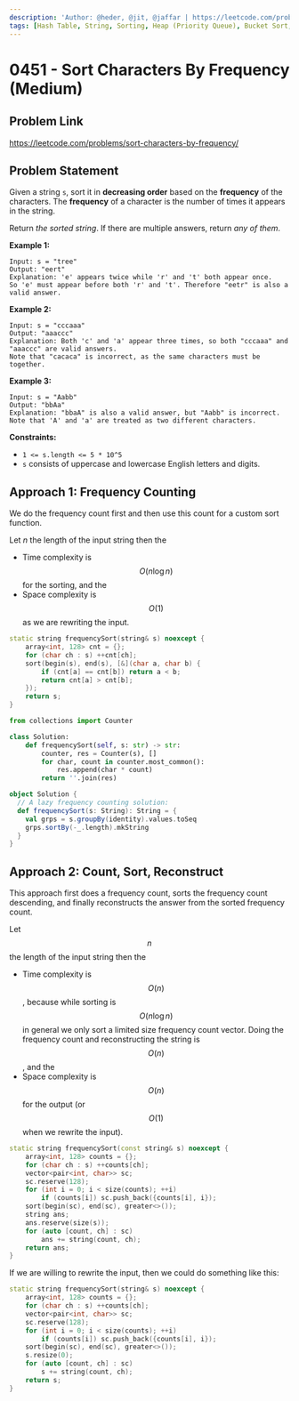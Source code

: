 ```yaml
---
description: 'Author: @heder, @jit, @jaffar | https://leetcode.com/problems/sort-characters-by-frequency/'
tags: [Hash Table, String, Sorting, Heap (Priority Queue), Bucket Sort, Counting]
---
```


# 0451 - Sort Characters By Frequency (Medium) 

## Problem Link

https://leetcode.com/problems/sort-characters-by-frequency/

## Problem Statement

Given a string `s`, sort it in **decreasing order** based on the **frequency** of the characters. The **frequency** of a character is the number of times it appears in the string.

Return *the sorted string*. If there are multiple answers, return *any of them*.

**Example 1:**

```
Input: s = "tree"
Output: "eert"
Explanation: 'e' appears twice while 'r' and 't' both appear once.
So 'e' must appear before both 'r' and 't'. Therefore "eetr" is also a valid answer.
```

**Example 2:**

```
Input: s = "cccaaa"
Output: "aaaccc"
Explanation: Both 'c' and 'a' appear three times, so both "cccaaa" and "aaaccc" are valid answers.
Note that "cacaca" is incorrect, as the same characters must be together.
```

**Example 3:**

```
Input: s = "Aabb"
Output: "bbAa"
Explanation: "bbaA" is also a valid answer, but "Aabb" is incorrect.
Note that 'A' and 'a' are treated as two different characters.
```

**Constraints:**

- `1 <= s.length <= 5 * 10^5`
- `s` consists of uppercase and lowercase English letters and digits.

## Approach 1: Frequency Counting

We do the frequency count first and then use this count for a custom sort function.

Let $n$ the length of the input string then the

- Time complexity is $$O(n \log n)$$ for the sorting, and the
- Space complexity is $$O(1)$$ as we are rewriting the input.

<Tabs>
<TabItem value="cpp" label="C++">
<SolutionAuthor name="@heder"/>

```cpp
static string frequencySort(string& s) noexcept {
    array<int, 128> cnt = {};
    for (char ch : s) ++cnt[ch];
    sort(begin(s), end(s), [&](char a, char b) {
        if (cnt[a] == cnt[b]) return a < b;
        return cnt[a] > cnt[b];
    });
    return s;
}
```

</TabItem>

<TabItem value="py" label="Python">
<SolutionAuthor name="@jaffar"/>

```py
from collections import Counter

class Solution:
    def frequencySort(self, s: str) -> str:
        counter, res = Counter(s), []
        for char, count in counter.most_common():
            res.append(char * count)
        return ''.join(res)
```

</TabItem>

<TabItem value="scala" label="scala">
<SolutionAuthor name="@jit"/>

```scala
object Solution {
  // A lazy frequency counting solution:
  def frequencySort(s: String): String = {
    val grps = s.groupBy(identity).values.toSeq
    grps.sortBy(-_.length).mkString
  }
}
```

</TabItem>

## Approach 2: Count, Sort, Reconstruct

This approach first does a frequency count, sorts the frequency count descending, and finally reconstructs the answer from the sorted frequency count.

Let $$n$$ the length of the input string then the

- Time complexity is $$O(n)$$, because while sorting is $$O(n \log n)$$ in general we only sort a limited size frequency count vector. Doing the frequency count and reconstructing the string is $$O(n)$$, and the
- Space complexity is $$O(n)$$ for the output (or $$O(1)$$ when we rewrite the input).

<Tabs>
<TabItem value="cpp" label="C++">
<SolutionAuthor name="@heder"/>

```cpp
static string frequencySort(const string& s) noexcept {
    array<int, 128> counts = {};
    for (char ch : s) ++counts[ch];
    vector<pair<int, char>> sc;
    sc.reserve(128);
    for (int i = 0; i < size(counts); ++i)
        if (counts[i]) sc.push_back({counts[i], i});
    sort(begin(sc), end(sc), greater<>());
    string ans;
    ans.reserve(size(s));
    for (auto [count, ch] : sc)
        ans += string(count, ch);
    return ans;
}
```

</TabItem>
</Tabs>

If we are willing to rewrite the input, then we could do something like this:

<Tabs>
<TabItem value="cpp" label="C++">
<SolutionAuthor name="@heder"/>

```cpp
static string frequencySort(string& s) noexcept {
    array<int, 128> counts = {};
    for (char ch : s) ++counts[ch];
    vector<pair<int, char>> sc;
    sc.reserve(128);
    for (int i = 0; i < size(counts); ++i)
        if (counts[i]) sc.push_back({counts[i], i});
    sort(begin(sc), end(sc), greater<>());
    s.resize(0);
    for (auto [count, ch] : sc)
        s += string(count, ch);
    return s;
}
```

</TabItem>
</Tabs>